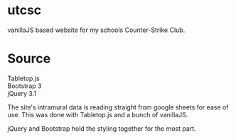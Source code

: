 # utcsc
vanillaJS based website for my schools Counter-Strike Club.
  
# Source
  Tabletop.js  
  Bootstrap 3  
  jQuery 3.1  


The site's intramural data is reading straight from google sheets for ease of use. This was done with Tabletop.js and a bunch of vanillaJS.
  
jQuery and Bootstrap hold the styling together for the most part.
